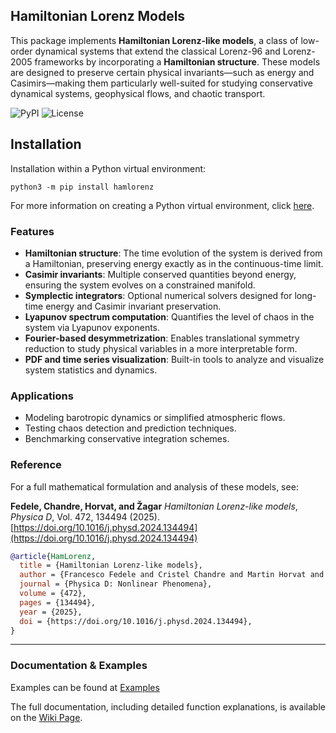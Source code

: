 ## Hamiltonian Lorenz Models

This package implements **Hamiltonian Lorenz-like models**, a class of low-order dynamical systems that extend the classical Lorenz-96 and Lorenz-2005 frameworks by incorporating a **Hamiltonian structure**. These models are designed to preserve certain physical invariants—such as energy and Casimirs—making them particularly well-suited for studying conservative dynamical systems, geophysical flows, and chaotic transport.

![PyPI](https://img.shields.io/pypi/v/hamlorenz)
![License](https://img.shields.io/badge/license-BSD-lightgray)

## Installation 
Installation within a Python virtual environment: 
```
python3 -m pip install hamlorenz
```
For more information on creating a Python virtual environment, click [here](https://realpython.com/python-virtual-environments-a-primer/).

### Features

* **Hamiltonian structure**: The time evolution of the system is derived from a Hamiltonian, preserving energy exactly as in the continuous-time limit.
* **Casimir invariants**: Multiple conserved quantities beyond energy, ensuring the system evolves on a constrained manifold.
* **Symplectic integrators**: Optional numerical solvers designed for long-time energy and Casimir invariant preservation.
* **Lyapunov spectrum computation**: Quantifies the level of chaos in the system via Lyapunov exponents.
* **Fourier-based desymmetrization**: Enables translational symmetry reduction to study physical variables in a more interpretable form.
* **PDF and time series visualization**: Built-in tools to analyze and visualize system statistics and dynamics.

### Applications

* Modeling barotropic dynamics or simplified atmospheric flows.
* Testing chaos detection and prediction techniques.
* Benchmarking conservative integration schemes.

### Reference

For a full mathematical formulation and analysis of these models, see:

**Fedele, Chandre, Horvat, and Žagar**
*Hamiltonian Lorenz-like models*,
*Physica D*, Vol. 472, 134494 (2025).
[https://doi.org/10.1016/j.physd.2024.134494](https://doi.org/10.1016/j.physd.2024.134494)

```bibtex
@article{HamLorenz,
  title = {Hamiltonian Lorenz-like models},
  author = {Francesco Fedele and Cristel Chandre and Martin Horvat and Nedjeljka Žagar},
  journal = {Physica D: Nonlinear Phenomena},
  volume = {472},
  pages = {134494},
  year = {2025},
  doi = {https://doi.org/10.1016/j.physd.2024.134494},
}
```

---

### Documentation & Examples

Examples can be found at [Examples](https://github.com/cchandre/HamLorenz/wiki/Examples)

The full documentation, including detailed function explanations, is available on the [Wiki Page](https://github.com/cchandre/HamLorenz/wiki).

